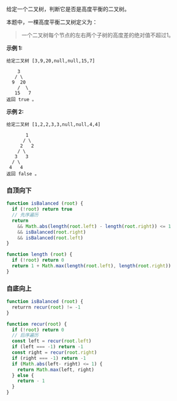 给定一个二叉树，判断它是否是高度平衡的二叉树。

本题中，一棵高度平衡二叉树定义为：

> 一个二叉树每个节点的左右两个子树的高度差的绝对值不超过1。

**示例 1:**
```
给定二叉树 [3,9,20,null,null,15,7]

    3
   / \
  9  20
    /  \
   15   7
返回 true 。
```

**示例 2:**
```
给定二叉树 [1,2,2,3,3,null,null,4,4]

       1
      / \
     2   2
    / \
   3   3
  / \
 4   4
返回 false 。
```

### 自顶向下
```js
function isBalanced (root) {
  if (!root) return true
  // 先序遍历
  return 
    && Math.abs(length(root.left) - length(root.right)) <= 1
    && isBalanced(root.right)
    && isBalanced(root.left)
}

function length (root) {
  if (!root) return 0
  return 1 + Math.max(length(root.left), length(root.right))
}
```

### 自底向上
```js
function isBalanced (root) {
  returrn recur(root) != -1
}

function recur(root) {
  if (!root) return 0
  // 后序遍历
  const left = recur(root.left)
  if (left === -1) return -1
  const right = recur(root.right)
  if (right === -1) return -1
  if (Math.abs(left- right) <= 1) {
    return Math.max(left, right)
  } else {
    return - 1
  }
}
```
